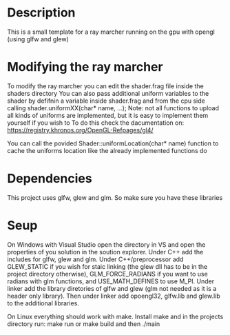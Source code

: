 # Description
This is a small template for a ray marcher running on the gpu with opengl (using glfw and glew)

# Modifying the ray marcher
To modify the ray marcher you can edit the shader.frag file inside the shaders directory
You can also pass additional uniform variables to the shader by defifnin a variable inside shader.frag and from the cpu side calling shader.uniformXX(char* name, ...);
Note: not all functions to upload all kinds of uniforms are implemented, but it is easy to implement them yourself if you wish to
To do this check the dacumentation on: https://registry.khronos.org/OpenGL-Refpages/gl4/

You can call the povided Shader::uniformLocation(char\* name) function to cache the uniforms location like the already implemented functions do

# Dependencies
This project uses glfw, glew and glm.
So make sure you have these libraries

# Seup
On Windows with Visual Studio open the directory in VS and open the properties of you solution in the soution explorer.
Under C++ add the includes for glfw, glew and glm.
Under C++/preprocessor add  GLEW_STATIC if you wish for staic linking (the glew dll has to be in the project directory otherwise), GLM_FORCE_RADIANS if you want to use radians with glm functions, and USE_MATH_DEFINES to use M_PI.
Under linker add the library diretories of glfw and glew (glm not needed as it is a header only library).
Then under linker add opoengl32, glfw.lib and glew.lib to the additional libraries.

On Linux everything should work with make.
Install make and in the projects directory run: make run or make build and then ./main
